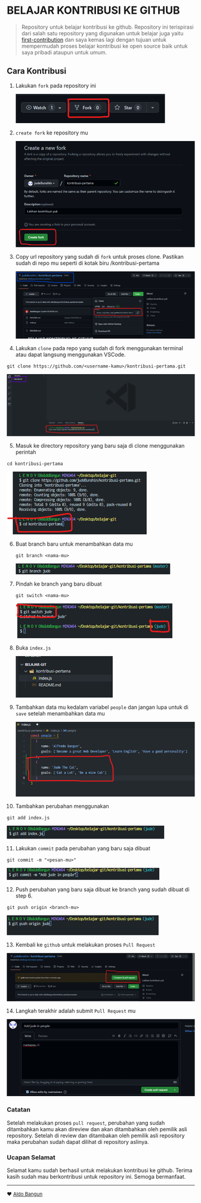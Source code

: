 # BELAJAR KONTRIBUSI KE GITHUB

> Repository untuk belajar kontribusi ke github. Repository ini terispirasi dari salah satu repository yang digunakan untuk belajar juga yaitu [first-contribution](https://github.com/firstcontributions/first-contributions) dan saya kemas lagi dengan tujuan untuk mempermudah proses belajar kontribusi ke open source baik untuk saya pribadi ataupun untuk umum.

## Cara Kontribusi

1. Lakukan `fork` pada repository ini

   ![Fork Repository](images/fork.png)


2. `create fork` ke repository mu

   ![Create Fork](images/create-fork.png)


3. Copy url repository yang sudah di `fork` untuk proses clone. Pastikan sudah di repo mu seperti di kotak biru <nama-kamu>/kontribusi-pertama

   ![Copy Url](images/copy-git-url.png)


4. Lakukan `clone` pada repo yang sudah di fork menggunakan terminal atau dapat langsung menggunakan VSCode.

```
git clone https://github.com/<username-kamu>/kontribusi-pertama.git
```

   ![Clone Repo](images/clone-repo.png)


5. Masuk ke directory repository yang baru saja di clone menggunakan perintah

```
cd kontribusi-pertama
```

   ![Change Directory](images/change-directory.png)


6. Buat branch baru untuk menambahkan data mu

   ```
   git branch <nama-mu>
   ```

   ![Add New Branch](images/create-new-branch.png)


7. Pindah ke branch yang baru dibuat

   ```
   git switch <nama-mu>
   ```

   ![Switch branch](images/switch-branch.png)


8. Buka `index.js`

   ![Open Index.js](images/open-index.js.png)


9. Tambahkan data mu kedalam variabel `people` dan jangan lupa untuk di `save` setelah menambahkan data mu

   ![Add new data](images/add-new-object.png)


10. Tambahkan perubahan menggunakan 

   ```
   git add index.js
   ```

   ![Add Change](images/git-add.png)


11. Lakukan `commit` pada perubahan yang baru saja dibuat

   ```
   git commit -m "<pesan-mu>"
   ```

   ![Commit Changes](images/commit-change.png)


12. Push perubahan yang baru saja dibuat ke branch yang sudah dibuat di step 6.

   ```
   git push origin <branch-mu>
   ```

   ![Push Changes](images/push-branch.png)


13. Kembali ke `github` untuk melakukan proses `Pull Request`

   ![Compare and Pull Request](images/pull-request.png)


14. Langkah terakhir adalah submit `Pull Request` mu

   ![Create Pull Request](images/create-pull-request.png)


### Catatan

Setelah melakukan proses `pull request`, perubahan yang sudah ditambahkan kamu akan direview dan akan ditambahkan oleh pemilik asli repository. Setelah di review dan ditambakan oleh pemilik asli repository maka perubahan sudah dapat dilihat di repository aslinya. 


### Ucapan Selamat

Selamat kamu sudah berhasil untuk melakukan kontribusi ke github. Terima kasih sudah mau berkontribusi untuk repository ini. Semoga bermanfaat.

---

<font size="2"> ❤️ [Aldo Bangun](https://github.com/aldobangun) </font>